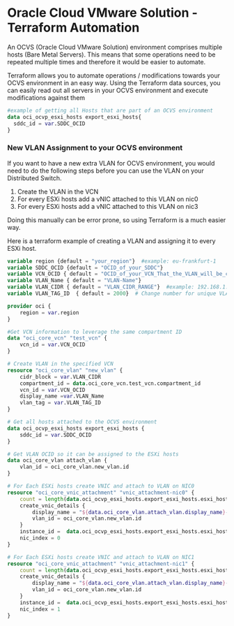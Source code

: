 # Oracle Cloud VMware Solution - Terraform Automation

An OCVS (Oracle Cloud VMware Solution) environment comprises multiple hosts (Bare Metal Servers). 
This means that some operations need to be repeated multiple times
and therefore it would be easier to automate.

Terraform allows you to automate operations / modifications towards your
OCVS environment in an easy way. Using the Terraform data sources, you can easily read
out all servers in your OCVS environment and execute modifications against them

```tf
#example of getting all Hosts that are part of an OCVS environment
data oci_ocvp_esxi_hosts export_esxi_hosts{
  sddc_id = var.SDDC_OCID
}
```

### New VLAN Assignment to your OCVS environment

If you want to have a new extra VLAN for OCVS environment, you would need to do the following steps
before you can use the VLAN on your Distributed Switch.
1. Create the VLAN in the VCN
2. For every ESXi hosts add a vNIC attached to this VLAN on nic0
3. For every ESXi hosts add a vNIC attached to this VLAN on nic3

Doing this manually can be error prone, so using Terraform is a much easier way. 

Here is a terraform example of creating a VLAN and assigning it to every ESXi host.

```tf
variable region {default = "your_region"}  #example: eu-frankfurt-1
variable SDDC_OCID {default = "OCID_of_your_SDDC"}
variable VCN_OCID { default = "OCID_of_your_VCN_That_the_VLAN_will_be_created_into"}
variable VLAN_Name { default = "VLAN-Name"}
variable VLAN_CIDR { default = "VLAN_CIDR_RANGE"}  #example: 192.168.1.0/24 -> Range needs to be within VCN range
variable VLAN_TAG_ID  { default = 2000}  # Change number for unique VLAN ID

provider oci {
	region = var.region
}

#Get VCN information to leverage the same compartment ID
data "oci_core_vcn" "test_vcn" {
    vcn_id = var.VCN_OCID
}

# Create VLAN in the specified VCN
resource "oci_core_vlan" "new_vlan" {
    cidr_block = var.VLAN_CIDR
    compartment_id = data.oci_core_vcn.test_vcn.compartment_id
    vcn_id = var.VCN_OCID
    display_name =var.VLAN_Name
    vlan_tag = var.VLAN_TAG_ID
}

# Get all hosts attached to the OCVS environment
data oci_ocvp_esxi_hosts export_esxi_hosts {
    sddc_id = var.SDDC_OCID
}

# Get VLAN OCID so it can be assigned to the ESXi hosts
data oci_core_vlan attach_vlan {
    vlan_id = oci_core_vlan.new_vlan.id
}

# For Each ESXi hosts create VNIC and attach to VLAN on NIC0
resource "oci_core_vnic_attachment" "vnic_attachment-nic0" {
    count = length(data.oci_ocvp_esxi_hosts.export_esxi_hosts.esxi_host_collection)
    create_vnic_details {
        display_name = "${data.oci_core_vlan.attach_vlan.display_name}-Nic0"
        vlan_id = oci_core_vlan.new_vlan.id
    }
    instance_id =  data.oci_ocvp_esxi_hosts.export_esxi_hosts.esxi_host_collection[count.index].compute_instance_id
    nic_index = 0
}

# For Each ESXi hosts create VNIC and attach to VLAN on NIC1
resource "oci_core_vnic_attachment" "vnic_attachment-nic1" {
    count = length(data.oci_ocvp_esxi_hosts.export_esxi_hosts.esxi_host_collection)
    create_vnic_details {
        display_name = "${data.oci_core_vlan.attach_vlan.display_name}-Nic1"
        vlan_id = oci_core_vlan.new_vlan.id
    }
    instance_id =  data.oci_ocvp_esxi_hosts.export_esxi_hosts.esxi_host_collection[count.index].compute_instance_id
    nic_index = 1
}
```
